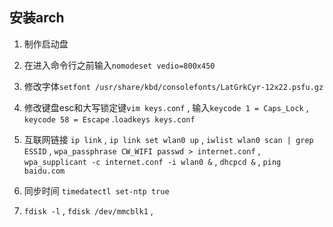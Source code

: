 ## 安装arch

1. 制作启动盘

2. 在进入命令行之前输入`nomodeset vedio=800x450` 

3. 修改字体`setfont /usr/share/kbd/consolefonts/LatGrkCyr-12x22.psfu.gz` 

4. 修改键盘esc和大写锁定键`vim keys.conf` , 输入`keycode 1 = Caps_Lock` , `keycode 58 = Escape` .`loadkeys keys.conf` 

5. 互联网链接 `ip link` , `ip link set wlan0 up` , `iwlist wlan0 scan | grep ESSID` , `wpa_passphrase CW_WIFI passwd > internet.conf` , `wpa_supplicant -c internet.conf -i wlan0 &` , `dhcpcd &` , `ping baidu.com` 

6. 同步时间 `timedatectl set-ntp true` 

7. `fdisk -l` , `fdisk /dev/mmcblk1` ,  

